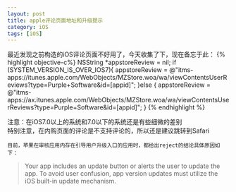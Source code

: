 ```yaml
---
layout: post
title: apple评论页面地址和升级提示
category: iOS
tags: [iOS]
---
```



最近发现之前构造的iOS评论页面不好用了，今天收集了下，现在备忘于此：
{% highlight objective-c%}
NSString *appstoreReview = nil;
if (SYSTEM_VERSION_IS_OVER_IOS7){
    appstoreReview = @"itms-apps://itunes.apple.com/WebObjects/MZStore.woa/wa/viewContentsUserReviews?type=Purple+Software&id=[appid]";
}else {
    appstoreReview = @"itms-apps://ax.itunes.apple.com/WebObjects/MZStore.woa/wa/viewContentsUserReviews?type=Purple+Software&id=[appid]";
}
{% endhighlight %} 

注意：在iOS7.0以上的系统和7.0以下的系统还是有些细微的差别  
特别注意，在内购页面的评论是不支持评论的，所以还是建议跳转到Safari  

`目前，苹果在审核应用内存在引导用户升级入口的应用时，都给出reject的结论具体原因如下：`  
>Your app includes an update button or alerts the user to update the app. To avoid user confusion, app version updates must utilize the iOS built-in update mechanism. 